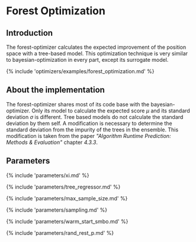 # Forest Optimization

## Introduction

The forest-optimizer calculates the expected improvement of the position space with a 
tree-based model. This optimization technique is very similar to bayesian-optimization
in every part, except its surrogate model.


{% include 'optimizers/examples/forest_optimization.md' %}

## About the implementation

The forest-optimizer shares most of its code base with the bayesian-optimizer. Only its model to 
calculate the expected score $\mu$ and its standard deviation $\sigma$ is different. Tree based models do not 
calculate the standard deviation by them self. A modification is necessary to determine the
standard deviation from the impurity of the trees in the ensemble. This modification is taken from the paper *"Algorithm Runtime Prediction: Methods & Evaluation"* chapter *4.3.3*.



## Parameters

{% include 'parameters/xi.md' %}

{% include 'parameters/tree_regressor.md' %}

{% include 'parameters/max_sample_size.md' %}

{% include 'parameters/sampling.md' %}

{% include 'parameters/warm_start_smbo.md' %}

{% include 'parameters/rand_rest_p.md' %}
